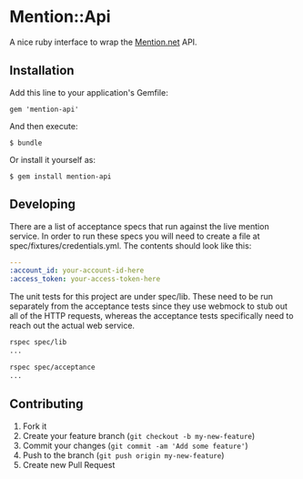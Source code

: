 # Mention::Api

A nice ruby interface to wrap the [Mention.net](http://mention.net/) API.

## Installation

Add this line to your application's Gemfile:

    gem 'mention-api'

And then execute:

    $ bundle

Or install it yourself as:

    $ gem install mention-api

## Developing

There are a list of acceptance specs that run against the live mention service. In order to run these specs you will need to create a file at spec/fixtures/credentials.yml. The contents should look like this:

```yaml
---
:account_id: your-account-id-here
:access_token: your-access-token-here
```

The unit tests for this project are under spec/lib. These need to be run separately from the acceptance tests since they use webmock to stub out all of the HTTP requests, whereas the acceptance tests specifically need to reach out the actual web service.

```bash
rspec spec/lib
...

rspec spec/acceptance
...
```

## Contributing

1. Fork it
2. Create your feature branch (`git checkout -b my-new-feature`)
3. Commit your changes (`git commit -am 'Add some feature'`)
4. Push to the branch (`git push origin my-new-feature`)
5. Create new Pull Request
